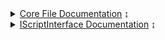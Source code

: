 <details>
    <summary><a href="Core/index">Core File Documentation</a> ↨</summary>
    <ul>
    <details>
        <summary><a href="Core/CoreBots/index">CoreBots</a> ↨</summary>
        <ul>
            <a href="Core/CoreBots/Start and Stop">Start/Stop</a><br>
            <a href="Core/CoreBots/Inventory, Bank and Shop">Inventory, Bank and Shop</a><br>
            <a href="Core/CoreBots/Drops">Drops</a><br>
            <a href="Core/CoreBots/Quest">Quest</a><br>
            <a href="Core/CoreBots/Kill">Kill</a><br>
            <a href="Core/CoreBots/Utility">Utility</a><br>
            <a href="Core/CoreBots/Map">Map</a><br>
            <a href="Core/CoreBots/Using Local Files">Using Local Files</a><br>
        </ul>
    </details>
    <a href="Core/CoreStory">CoreStory</a>
    <details>
        <summary>To-Do List ↨</summary>
        <ul>
            <li>CoreFarms</li>
            <li>CoreAdvanced</li>
            <li>CoreDailies</li>
            <li>CoreNation</li>
            <li>CoreLegion</li>
        </ul>
    </details>
    </ul>
</details>

<details>
    <summary><a href="Skua/IScriptInterface/index">IScriptInterface Documentation</a> ↨</summary>
    <ul>
        <p>Yet to be made, click <a href="https://github.com/BrenoHenrike/Skua">here</a> to go to the source code</p>
    </ul>
</details>